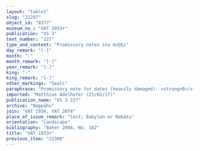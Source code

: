 ```yaml
---
layout: "tablet"
slug: "22297"
object_id: "8377"
museum_no_: "VAT 1933+"
publication: "VS 3"
text_number: "227"
type_and_content: "Promissory notes ina muẖẖi"
day_remark: "[-]"
month: "-"
month_remark: "[-]"
year_remark: "[-]"
king: "-"
king_remark: "[-]"
other_markings: "Seals"
paraphrase: "Promissory note for dates (heavily damaged): <strong>B</strong>&nbsp;owes <strong><sup>f</sup>A</strong> [x kor of dates]. He is to pay it all in Arahsamnu (VIII) in the storehouse (<em>haṣāru</em>) in the <em>ma&scaron;īhu</em>-measure of 1 PI, together with 1 kor a load (of palm-frond ribs [<em>huṣābu</em>]), palm-leaf baskets (<em>tuhallu</em>), date baskets (<em>gip&ucirc;</em>), date-palm fibres (<em>mangagu</em>) and 1 container of pressed dates (<em>darīku</em>). [...] The <em>ṣubātu</em> and the levy of the agricultural supervisor (<em>gugallu</em>) are not paid. 2 witnesses and the scribe ([...]-Nab&ucirc;//[...]).<br /> &nbsp;<br /> <strong><sup>f</sup></strong><strong>A</strong> = <sup>f</sup>Ina-Esagil-ram&acirc;t/Balāṭu//Egibi; <strong>B</strong> = [...]/Niqūdu//Pappāya<br /> &nbsp;"
imported: "Matthias Adelhofer (21/02/17)"
publication_name: "VS 3 227"
archive: "Nappāhu"
join: "VAT 1936, VAT 2074"
place_of_issue_remark: "lost; Babylon or Nabātu"
orientation: "Landscape"
bibliography: "Baker 2004, No. 162"
title: "VAT 1933+"
previous_item: "22300"
---
```

